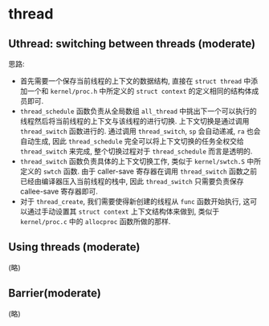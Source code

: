 # thread

## Uthread: switching between threads (moderate)

思路:

- 首先需要一个保存当前线程的上下文的数据结构, 直接在 `struct thread` 中添加一个和 `kernel/proc.h` 中所定义的 `struct context` 的定义相同的结构体成员即可.
- `thread_schedule` 函数负责从全局数组 `all_thread` 中挑出下一个可以执行的线程然后将当前线程的上下文与该线程的进行切换. 上下文切换是通过调用 `thread_switch` 函数进行的. 通过调用 `thread_switch`, `sp` 会自动递减, `ra` 也会自动生成, 因此 `thread_schedule` 完全可以将上下文切换的任务全权交给 `thread_switch` 来完成, 整个切换过程对于 `thread_schedule` 而言是透明的.
- `thread_switch` 函数负责具体的上下文切换工作, 类似于 `kernel/swtch.S` 中所定义的 `swtch` 函数. 由于 caller-save 寄存器在调用 `thread_switch` 函数之前已经由编译器压入当前线程的栈中, 因此 `thread_switch` 只需要负责保存 callee-save 寄存器即可.
- 对于 `thread_create`, 我们需要使得新创建的线程从 `func` 函数开始执行, 这可以通过手动设置其 `struct context` 上下文结构体来做到, 类似于 `kernel/proc.c` 中的 `allocproc` 函数所做的那样.

## Using threads (moderate)

(略)

## Barrier(moderate)

(略)
